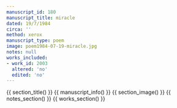 ```yaml
---
manuscript_id: 180
manuscript_title: miracle
dated: 19/7/1984
circa: ''
method: xerox
manuscript_type: poem
image: poem1984-07-19-miracle.jpg
notes: null
works_included:
- work_id: 2003
  altered: 'no'
  edited: 'no'
---
```


{{ section_title() }}
{{ manuscript_info() }}
{{ section_image() }}
{{ notes_section() }}
{{ works_section() }}
